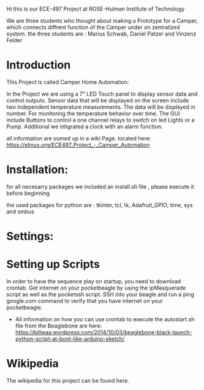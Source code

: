 Hi this is our ECE-497 Project at ROSE-Hulman Institute of Technology

We are three students who thought about making a Prototype for a Camper, which connects diffrent function of the Camper under on zentralized system.
the three students are : Marius Schwab, Daniel Patzer and Vinzenz Felder

# Introduction
This Project is called Camper Home Automation:

In the Project we are using a 7” LED Touch panel to display sensor data and control outputs. Sensor data that will be displayed on the screen include two independent temperature measurements. The data will be displayed in number. For monitoring the temperature behavior over time. The GUI include Buttons to control a one channel relays to switch on led Lights or a Pump.
Additional we intigrated a clock with an alarm function. 

all information are sumed up in a wiki Page.
located here: https://elinux.org/ECE497_Project_-_Camper_Automation

# Installation:
for all necesarry packages we included an install.sh file , please execute it before beginning

the used packages for python are : tkinter, tcl, tk, Adafruit_GPIO, time, sys and smbus

# Settings:


# Setting up Scripts
In order to have the sequence play on startup, you need to download crontab. Get internet on your pocketbeagle by using the ipMasquerade script as well as the pocketssh script. SSH into your beagle and run a ping google.com command to verify that you have internet on your pocketbeagle. 
- All information on how you can use crontab to execute the autostart.sh file from the Beaglebone are here: https://billwaa.wordpress.com/2014/10/03/beaglebone-black-launch-python-script-at-boot-like-arduino-sketch/

# Wikipedia
The wikipedia for this project can be found here.
